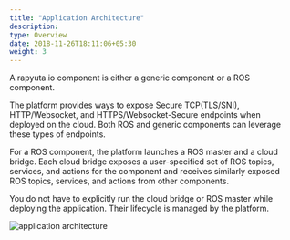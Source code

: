 ```yaml
---
title: "Application Architecture"
description:
type: Overview
date: 2018-11-26T18:11:06+05:30
weight: 3
---
```

A rapyuta.io component is either a generic component or a ROS component.

The platform provides ways to expose Secure TCP(TLS/SNI), HTTP/Websocket,
and HTTPS/Websocket-Secure endpoints when deployed on the cloud. Both ROS
and generic components can leverage these types of endpoints.

For a ROS component, the platform launches a ROS master and a cloud bridge.
Each cloud bridge exposes a user-specified set of ROS topics, services, and
actions for the component and receives similarly exposed ROS topics, services,
and actions from other components.

You do not have to explicitly run the cloud bridge or ROS master while
deploying the application. Their lifecycle is managed by the platform.

![application architecture](/images/application-architecture.png)
